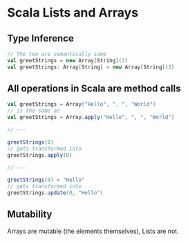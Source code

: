 # Scala Lists and Arrays

Type Inference
---

```scala
// The two are semantically same
val greetStrings = new Array[String](3)
val greetStrings: Array[String] = new Array[String](3)

```

All operations in Scala are method calls
---

```scala
val greetStrings = Array("Hello", ", ", "World")
// is the same as
val greetStrings = Array.apply("Hello", ", ", "World")

// ---

greetStrings(0)
// gets transformed into
greetStrings.apply(0)

// ---

greetStrings(0) = "Hello"
// gets transformed into
greetStrings.update(0, "Hello")
```

Mutability
---

Arrays are mutable (the elements themselves), Lists are not.
